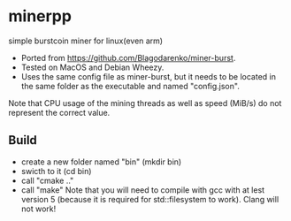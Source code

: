 # minerpp
simple burstcoin miner for linux(even arm)
 * Ported from https://github.com/Blagodarenko/miner-burst.
 * Tested on MacOS and Debian Wheezy.
 * Uses the same config file as miner-burst, but it needs to be located in the same folder as the executable and named \"config.json\".

Note that CPU usage of the mining threads as well as speed (MiB/s) do not represent the correct value.

## Build
 * create a new folder named \"bin\" (mkdir bin)
 * swicth to it (cd bin)
 * call \"cmake ..\"
 * call \"make\"
Note that you will need to compile with gcc with at lest version 5 (because it is required for std::filesystem to work).
Clang will not work!
